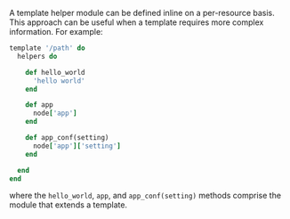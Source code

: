 A template helper module can be defined inline on a per-resource basis.
This approach can be useful when a template requires more complex
information. For example:

``` ruby
template '/path' do
  helpers do

    def hello_world
      'hello world'
    end

    def app
      node['app']
    end

    def app_conf(setting)
      node['app']['setting']
    end

  end
end
```

where the `hello_world`, `app`, and `app_conf(setting)` methods comprise
the module that extends a template.